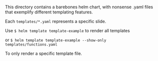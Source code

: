 This directory contains a barebones helm chart, with nonsense .yaml files that exemplify different templating features.

Each `templates/*.yaml` represents a specific slide.

Use `$ helm template template-example` to render all templates

or `$ helm template template-example --show-only templates/functions.yaml`

To only render a specific template file.
